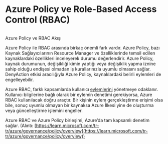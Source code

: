 # Azure Policy ve Role-Based Access Control (RBAC)

<figure><img src="https://miro.medium.com/v2/resize:fit:1400/0*GbC032v6NBdqBNEx.png" alt=""><figcaption></figcaption></figure>

Azure Policy ve RBAC Akışı

Azure Policy ile RBAC arasında birkaç önemli fark vardır. Azure Policy, bazı Kaynak Sağlayıcılarının Resource Manager ve özelliklerinde temsil edilen kaynaklardaki özellikleri inceleyerek durumu değerlendirir. Azure Policy, kaynak durumunun, değişikliği kimin yaptığı veya değişiklik yapma iznine sahip olduğu endişesi olmadan iş kurallarınızla uyumlu olmasını sağlar. DenyAction etkisi aracılığıyla Azure Policy, kaynaklardaki belirli eylemleri de engelleyebilir.

Azure RBAC, farklı kapsamlarda kullanıcı [eylemlerini](https://learn.microsoft.com/tr-tr/azure/role-based-access-control/resource-provider-operations) yönetmeye odaklanır. Kullanıcı bilgilerine bağlı olarak bir eylemin denetimi gerekiyorsa, Azure RBAC kullanılacak doğru araçtır. Bir kişinin eylem gerçekleştirme erişimi olsa bile, sonuç uyumlu olmayan bir kaynaksa Azure İlkesi yine de oluşturma veya güncelleştirme işlemini engeller.

Azure RBAC ve Azure Policy birleşimi, Azure’da tam kapsamlı denetim sağlar. (Alıntı: [https://learn.microsoft.com/tr-tr/azure/governance/policy/overview](https://learn.microsoft.com/tr-tr/azure/governance/policy/overview))
